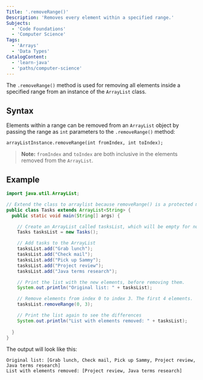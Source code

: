 ```yaml
---
Title: '.removeRange()'
Description: 'Removes every element within a specified range.'
Subjects:
  - 'Code Foundations'
  - 'Computer Science'
Tags:
  - 'Arrays'
  - 'Data Types'
CatalogContent:
  - 'learn-java'
  - 'paths/computer-science'
---
```


The `.removeRange()` method is used for removing all elements inside a specified range from an instance of the `ArrayList` class.

## Syntax

Elements within a range can be removed from an `ArrayList` object by passing the range as `int` parameters to the `.removeRange()` method:

```pseudo
arrayListInstance.removeRange(int fromIndex, int toIndex);
```

> **Note:** `fromIndex` and `toIndex` are both inclusive in the elements removed from the `ArrayList`.

## Example

```java
import java.util.ArrayList;

// Extend the class to arraylist because removeRange() is a protected method
public class Tasks extends ArrayList<String> {
  public static void main(String[] args) {

    // Create an ArrayList called tasksList, which will be empty for now.
    Tasks tasksList = new Tasks();

    // Add tasks to the ArrayList
    tasksList.add("Grab lunch");
    tasksList.add("Check mail");
    tasksList.add("Pick up Sammy");
    tasksList.add("Project review");
    tasksList.add("Java terms research");

    // Print the list with the new elements, before removing them.
    System.out.println("Original list: " + tasksList);

    // Remove elements from index 0 to index 3. The first 4 elements.
    tasksList.removeRange(0, 3);

    // Print the list again to see the differences
    System.out.println("List with elements removed: " + tasksList);
   
  }
}
```

The output will look like this:

```shell
Original list: [Grab lunch, Check mail, Pick up Sammy, Project review, Java terms research]
List with elements removed: [Project review, Java terms research]
```
